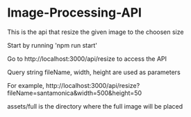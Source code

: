 # Image-Processing-API
This is the api that resize the given image to the choosen size

Start by running 'npm run start'

Go to http://localhost:3000/api/resize to access the API

Query string fileName, width, height are used as parameters

For example, http://localhost:3000/api/resize?fileName=santamonica&width=500&height=50

assets/full is the directory where the full image will be placed
